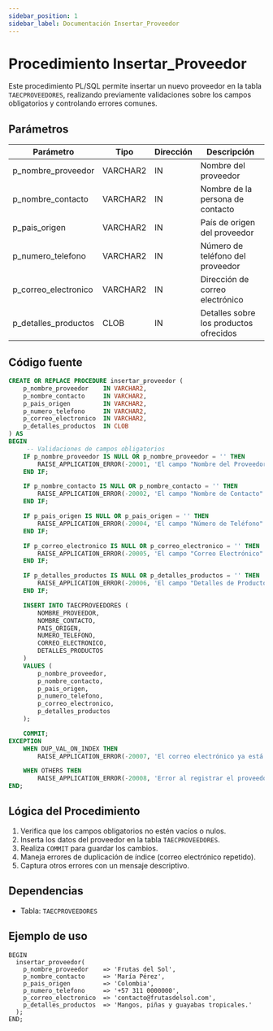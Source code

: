 ```yaml
---
sidebar_position: 1
sidebar_label: Documentación Insertar_Proveedor
---
```


# Procedimiento Insertar_Proveedor

Este procedimiento PL/SQL permite insertar un nuevo proveedor en la tabla `TAECPROVEEDORES`, realizando previamente validaciones sobre los campos obligatorios y controlando errores comunes.

## Parámetros

| Parámetro              | Tipo       | Dirección | Descripción                            |
| ---------------------- | ---------- | --------- | -------------------------------------- |
| p_nombre_proveedor     | VARCHAR2   | IN        | Nombre del proveedor                   |
| p_nombre_contacto      | VARCHAR2   | IN        | Nombre de la persona de contacto       |
| p_pais_origen          | VARCHAR2   | IN        | País de origen del proveedor           |
| p_numero_telefono      | VARCHAR2   | IN        | Número de teléfono del proveedor       |
| p_correo_electronico   | VARCHAR2   | IN        | Dirección de correo electrónico        |
| p_detalles_productos   | CLOB       | IN        | Detalles sobre los productos ofrecidos |

## Código fuente

```sql
CREATE OR REPLACE PROCEDURE insertar_proveedor (
    p_nombre_proveedor    IN VARCHAR2,
    p_nombre_contacto     IN VARCHAR2,
    p_pais_origen         IN VARCHAR2,
    p_numero_telefono     IN VARCHAR2,
    p_correo_electronico  IN VARCHAR2,
    p_detalles_productos  IN CLOB
) AS
BEGIN
     -- Validaciones de campos obligatorios
    IF p_nombre_proveedor IS NULL OR p_nombre_proveedor = '' THEN
        RAISE_APPLICATION_ERROR(-20001, 'El campo "Nombre del Proveedor" es obligatorio.');
    END IF;

    IF p_nombre_contacto IS NULL OR p_nombre_contacto = '' THEN
        RAISE_APPLICATION_ERROR(-20002, 'El campo "Nombre de Contacto" es obligatorio.');
    END IF;

    IF p_pais_origen IS NULL OR p_pais_origen = '' THEN
        RAISE_APPLICATION_ERROR(-20004, 'El campo "Número de Teléfono" es obligatorio.');
    END IF;

    IF p_correo_electronico IS NULL OR p_correo_electronico = '' THEN
        RAISE_APPLICATION_ERROR(-20005, 'El campo "Correo Electrónico" es obligatorio.');
    END IF;

    IF p_detalles_productos IS NULL OR p_detalles_productos = '' THEN
        RAISE_APPLICATION_ERROR(-20006, 'El campo "Detalles de Productos" es obligatorio.');
    END IF;

    INSERT INTO TAECPROVEEDORES (
        NOMBRE_PROVEEDOR,
        NOMBRE_CONTACTO,
        PAIS_ORIGEN,
        NUMERO_TELEFONO,
        CORREO_ELECTRONICO,
        DETALLES_PRODUCTOS
    )
    VALUES (
        p_nombre_proveedor,
        p_nombre_contacto,
        p_pais_origen,
        p_numero_telefono,
        p_correo_electronico,
        p_detalles_productos
    );

    COMMIT;
EXCEPTION
    WHEN DUP_VAL_ON_INDEX THEN
        RAISE_APPLICATION_ERROR(-20007, 'El correo electrónico ya está registrado para otro proveedor.');

    WHEN OTHERS THEN
        RAISE_APPLICATION_ERROR(-20008, 'Error al registrar el proveedor: ' || SQLERRM);
END;
```

## Lógica del Procedimiento

1. Verifica que los campos obligatorios no estén vacíos o nulos.
2. Inserta los datos del proveedor en la tabla `TAECPROVEEDORES`.
3. Realiza `COMMIT` para guardar los cambios.
4. Maneja errores de duplicación de índice (correo electrónico repetido).
5. Captura otros errores con un mensaje descriptivo.

## Dependencias

- Tabla: `TAECPROVEEDORES`

## Ejemplo de uso

```plsql
BEGIN
  insertar_proveedor(
    p_nombre_proveedor    => 'Frutas del Sol',
    p_nombre_contacto     => 'María Pérez',
    p_pais_origen         => 'Colombia',
    p_numero_telefono     => '+57 311 0000000',
    p_correo_electronico  => 'contacto@frutasdelsol.com',
    p_detalles_productos  => 'Mangos, piñas y guayabas tropicales.'
  );
END;
``` 
